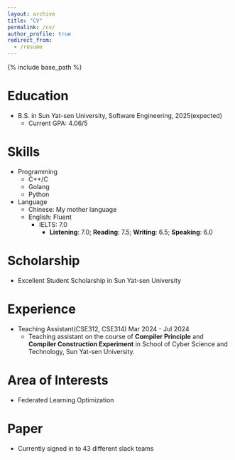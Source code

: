 ```yaml
---
layout: archive
title: "CV"
permalink: /cv/
author_profile: true
redirect_from:
  - /resume
---
```


{% include base_path %}

Education
======
* B.S. in Sun Yat-sen University, Software Engineering, 2025(expected)
  * Current GPA: 4.06/5
  
Skills
======
* Programming
  * C++/C
  * Golang
  * Python
* Language
  * Chinese: My mother language
  * English: Fluent
    * IELTS: 7.0
      * **Listening**: 7.0; **Reading**: 7.5; **Writing**: 6.5; **Speaking**: 6.0

Scholarship
======
* Excellent Student Scholarship in Sun Yat-sen University
  
Experience
======
* Teaching Assistant(CSE312, CSE314) Mar 2024 - Jul 2024
  * Teaching assistant on the course of **Compiler Principle** and **Compiler Construction Experiment** in School of Cyber Science and Technology, Sun Yat-sen University.
  
Area of Interests
======
* Federated Learning Optimization
  
Paper
======
* Currently signed in to 43 different slack teams
